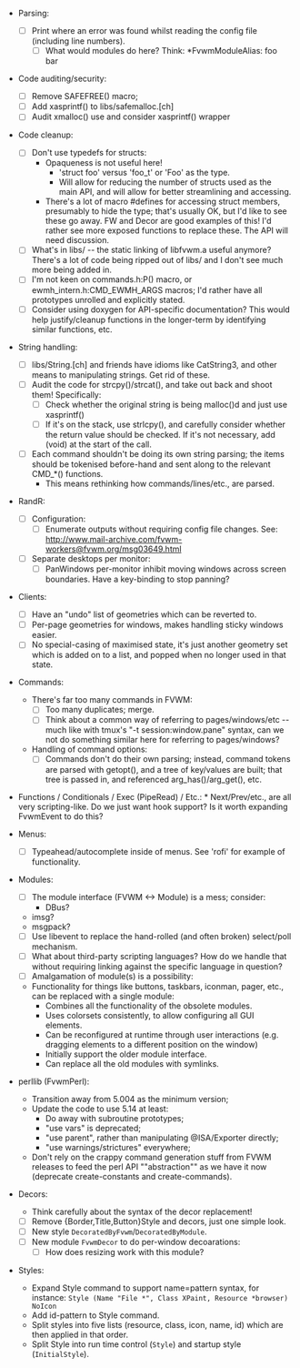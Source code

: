 * Parsing:
    * [ ] Print where an error was found whilst reading the config file
      (including line numbers).
        * [ ] What would modules do here?  Think:  *FvwmModuleAlias: foo bar

* Code auditing/security:
    * [ ] Remove SAFEFREE() macro;
    * [ ] Add xasprintf() to libs/safemalloc.[ch]
    * [ ] Audit xmalloc() use and consider xasprintf() wrapper

* Code cleanup:
    * [ ] Don't use typedefs for structs:
        * Opaqueness is not useful here!
            * 'struct foo' versus 'foo_t' or 'Foo' as the type.
            * Will allow for reducing the number of structs used as the main
              API, and will allow for better streamlining and accessing.
        * There's a lot of macro #defines for accessing struct members,
          presumably to hide the type; that's usually OK, but I'd like to
          see these go away.  FW and Decor are good examples of this!  I'd
          rather see more exposed functions to replace these.  The API will
          need discussion.
    * [ ] What's in libs/ -- the static linking of libfvwm.a useful anymore?
      There's a lot of code being ripped out of libs/ and I don't see much
      more being added in.
    * [ ] I'm not keen on commands.h:P() macro, or ewmh_intern.h:CMD_EWMH_ARGS
      macros; I'd rather have all prototypes unrolled and explicitly stated.
    * [ ] Consider using doxygen for API-specific documentation?  This would
      help justify/cleanup functions in the longer-term by identifying
      similar functions, etc.

* String handling:
    * [ ] libs/String.[ch] and friends have idioms like CatString3, and
      other means to manipulating strings.  Get rid of these.
    * [ ]  Audit the code for strcpy()/strcat(), and take out back and shoot
      them!  Specifically:
        * [ ] Check whether the original string is being malloc()d and just use
          xasprintf()
        * [ ]  If it's on the stack, use strlcpy(), and carefully consider
          whether the return value should be checked.  If it's not
          necessary, add (void) at the start of the call.
    * [ ]  Each command shouldn't be doing its own string parsing; the items
      should be tokenised before-hand and sent along to the relevant CMD_*()
      functions.
        - This means rethinking how commands/lines/etc., are parsed.

* RandR:
    * [ ] Configuration:
        * [ ] Enumerate outputs without requiring config file changes.  See:
            http://www.mail-archive.com/fvwm-workers@fvwm.org/msg03649.html
    * [ ] Separate desktops per monitor:
	    * [ ] PanWindows per-monitor inhibit moving windows across screen
	      boundaries.  Have a key-binding to stop panning?

* Clients:
    * [ ] Have an "undo" list of geometries which can be reverted to.
    * [ ] Per-page geometries for windows, makes handling sticky windows easier.
    * [ ] No special-casing of maximised state, it's just another geometry set
      which is added on to a list, and popped when no longer used in that
      state.

* Commands:
    * There's far too many commands in FVWM:
        * [ ] Too many duplicates; merge.
        * [ ] Think about a common way of referring to pages/windows/etc -- much
          like with tmux's "-t session:window.pane" syntax, can we not do
          something similar here for referring to pages/windows?
	* Handling of command options:
		* [ ] Commands don't do their own parsing; instead, command
		tokens are parsed with getopt(), and a tree of key/values are
		built; that tree is passed in, and referenced
		arg_has()/arg_get(), etc.

* Functions / Conditionals / Exec (PipeRead) / Etc.:
        * Next/Prev/etc., are all very scripting-like.  Do we just want hook
          support?  Is it worth expanding FvwmEvent to do this?

* Menus:
	* [ ] Typeahead/autocomplete inside of menus.  See 'rofi' for example of
	  functionality.

* Modules:
    * [ ] The module interface (FVWM <-> Module) is a mess; consider:
    	* DBus?
	* imsg?
	* msgpack?
    * [ ] Use libevent to replace the hand-rolled (and often broken) select/poll
	  mechanism.
    * [ ] What about third-party scripting languages?  How do we handle that
      without requiring linking against the specific language in question?
    * [ ] Amalgamation of module(s) is a possibility:
	* Functionality for things like buttons, taskbars, iconman, pager,
	  etc., can be replaced with a single module:
		* Combines all the functionality of the obsolete modules.
		* Uses colorsets consistently, to allow configuring all GUI
		  elements.
		* Can be reconfigured at runtime through user interactions (e.g.
		  dragging elements to a different position on the window)
		* Initially support the older module interface.
		* Can replace all the old modules with symlinks.

* perllib (FvwmPerl):
	* Transition away from 5.004 as the minimum version;
	* Update the code to use 5.14 at least:
        - Do away with subroutine prototypes;
        - "use vars" is deprecated;
        - "use parent", rather than manipulating @ISA/Exporter directly;
        - "use warnings/strictures" everywhere;
	* Don't rely on the crappy command generation stuff from FVWM releases to feed
	  the perl API ""abstraction"" as we have it now (deprecate create-constants
	  and create-commands).

* Decors:
	* Think carefully about the syntax of the decor replacement!
	* [ ] Remove {Border,Title,Button}Style and decors, just one simple look.
	* [ ] New style `DecoratedByFvwm`/`DecoratedByModule`.
	* [ ] New module `FvwmDecor` to do per-window decoarations:
		* [ ] How does resizing work with this module?

* Styles:
	* Expand Style command to support name=pattern syntax, for instance:
	  `Style (Name "File *", Class XPaint, Resource *browser) NoIcon`
	* Add id-pattern to Style command.
	* Split styles into five lists (resource, class, icon, name, id) which are
	  then applied in that order.
	* Split Style into run time control (`Style`) and startup style
	  (`InitialStyle`).

